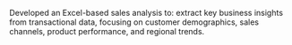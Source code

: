 Developed an Excel-based sales analysis to:
extract key business insights from transactional data, 
focusing on customer demographics,
sales channels, 
product performance, 
and regional trends.
